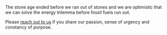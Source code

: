 The stone age ended before we ran out of stones and we are optimistic that we can solve the energy trilemma before fossil fuels run out. 

Please [reach out to us](#contact) if you share our passion, sense of urgency and constancy of purpose.
